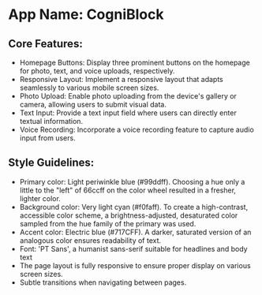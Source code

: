 # **App Name**: CogniBlock

## Core Features:

- Homepage Buttons: Display three prominent buttons on the homepage for photo, text, and voice uploads, respectively.
- Responsive Layout: Implement a responsive layout that adapts seamlessly to various mobile screen sizes.
- Photo Upload: Enable photo uploading from the device's gallery or camera, allowing users to submit visual data.
- Text Input: Provide a text input field where users can directly enter textual information.
- Voice Recording: Incorporate a voice recording feature to capture audio input from users.

## Style Guidelines:

- Primary color: Light periwinkle blue (#99ddff). Choosing a hue only a little to the "left" of 66ccff on the color wheel resulted in a fresher, lighter color.
- Background color: Very light cyan (#f0faff). To create a high-contrast, accessible color scheme, a brightness-adjusted, desaturated color sampled from the hue family of the primary was used.
- Accent color: Electric blue (#717CFF). A darker, saturated version of an analogous color ensures readability of text.
- Font: 'PT Sans', a humanist sans-serif suitable for headlines and body text
- The page layout is fully responsive to ensure proper display on various screen sizes.
- Subtle transitions when navigating between pages.